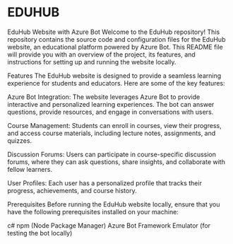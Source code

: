 # EDUHUB

EduHub Website with Azure Bot
Welcome to the EduHub repository! This repository contains the source code and configuration files for the EduHub website, an educational platform powered by Azure Bot. This README file will provide you with an overview of the project, its features, and instructions for setting up and running the website locally.

Features
The EduHub website is designed to provide a seamless learning experience for students and educators. Here are some of the key features:

Azure Bot Integration: The website leverages Azure Bot to provide interactive and personalized learning experiences. The bot can answer questions, provide resources, and engage in conversations with users.

Course Management: Students can enroll in courses, view their progress, and access course materials, including lecture notes, assignments, and quizzes.

Discussion Forums: Users can participate in course-specific discussion forums, where they can ask questions, share insights, and collaborate with fellow learners.

User Profiles: Each user has a personalized profile that tracks their progress, achievements, and course history.

Prerequisites
Before running the EduHub website locally, ensure that you have the following prerequisites installed on your machine:

c# 
npm (Node Package Manager)
Azure Bot Framework Emulator (for testing the bot locally)
